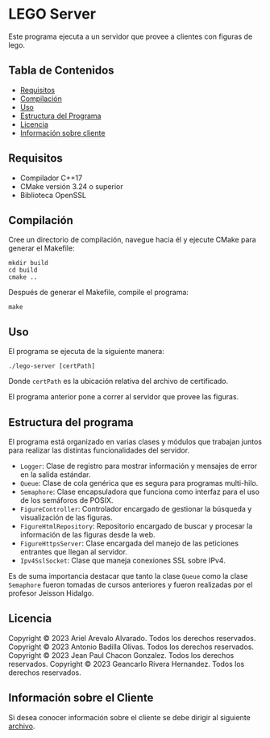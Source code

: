 # LEGO Server

Este programa ejecuta a un servidor que provee a clientes con figuras de lego.

## Tabla de Contenidos

- [Requisitos](#requisitos)
- [Compilación](#compilación)
- [Uso](#uso)
- [Estructura del Programa](#estructura-del-programa)
- [Licencia](#licencia)
- [Información sobre cliente](#información-sobre-el-cliente)

## Requisitos

- Compilador C++17
- CMake versión 3.24 o superior
- Biblioteca OpenSSL

## Compilación

Cree un directorio de compilación, navegue hacia él y ejecute CMake para generar el Makefile:

    mkdir build
    cd build
    cmake ..

Después de generar el Makefile, compile el programa:

    make

## Uso

El programa se ejecuta de la siguiente manera:

    ./lego-server [certPath]

Donde `certPath` es la ubicación relativa del archivo de certificado.

El programa anterior pone a correr al servidor que provee las figuras.

## Estructura del programa

El programa está organizado en varias clases y módulos que trabajan juntos para realizar las distintas funcionalidades del servidor.

- `Logger`: Clase de registro para mostrar información y mensajes de error en la salida estándar.
- `Queue`: Clase de cola genérica que es segura para programas multi-hilo.
- `Semaphore`: Clase encapsuladora que funciona como interfaz para el uso de los semáforos de POSIX.
- `FigureController`: Controlador encargado de gestionar la búsqueda y visualización de las figuras.
- `FigureHtmlRepository`: Repositorio encargado de buscar y procesar la información de las figuras desde la web.
- `FigureHttpsServer`: Clase encargada del manejo de las peticiones entrantes que llegan al servidor.
- `Ipv4SslSocket`: Clase que maneja conexiones SSL sobre IPv4.

Es de suma importancia destacar que tanto la clase `Queue` como la clase `Semaphore` fueron tomadas de cursos anteriores y fueron realizadas por el profesor Jeisson Hidalgo.

## Licencia

Copyright © 2023 Ariel Arevalo Alvarado. Todos los derechos reservados.
Copyright © 2023 Antonio Badilla Olivas. Todos los derechos reservados.
Copyright © 2023 Jean Paul Chacon Gonzalez. Todos los derechos reservados.
Copyright © 2023 Geancarlo Rivera Hernandez. Todos los derechos reservados.

## Información sobre el Cliente

Si desea conocer información sobre el cliente se debe dirigir al
siguiente [archivo](../lego-client/README.md).